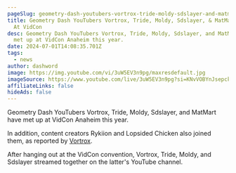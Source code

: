 ```yaml
---
pageSlug: geometry-dash-youtubers-vortrox-tride-moldy-sdslayer-and-matmart-meetup-at-vidcon
title: Geometry Dash YouTubers Vortrox, Tride, Moldy, Sdslayer, & MatMart Meetup
  At VidCon
desc: Geometry Dash YouTubers Vortrox, Tride, Moldy, Sdslayer, and MatMart have
  met up at VidCon Anaheim this year.
date: 2024-07-01T14:08:35.701Z
tags:
  - news
author: dashword
image: https://img.youtube.com/vi/3uW5EV3n9pg/maxresdefault.jpg
imageSource: https://www.youtube.com/live/3uW5EV3n9pg?si=KNvVOBYnJsepck7M
affiliateLinks: false
hideAds: false
---
```

Geometry Dash YouTubers Vortrox, Tride, Moldy, Sdslayer, and MatMart have met up at VidCon Anaheim this year.

In addition, content creators Rykiion and Lopsided Chicken also joined them, as reported by [Vortrox](http://youtube.com/post/UgkxWkmtkMOY-B_X0WhFKG9VYH36JGebRYZ1?si=1G_ECJBNnE7U6_H3).

After hanging out at the VidCon convention, Vortrox, Tride, Moldy, and Sdslayer streamed together on the latter's YouTube channel.